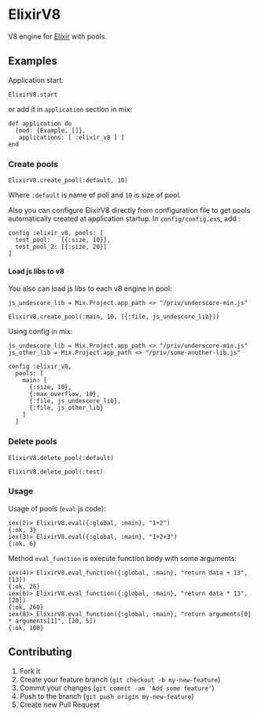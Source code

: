 # ElixirV8

V8 engine for [Elixir](http://elixir-lang.org/) with pools.

## Examples

Application start:

```
ElixirV8.start
```
or add it in `application` section in mix:

```
def application do
  [mod: {Example, []},
   applications: [ :elixir_v8 ] ]
end
```

### Create pools

```
ElixirV8.create_pool(:default, 10)
```

Where `:default` is name of poll and `10` is size of pool.

Also you can configure ElixirV8 directly from configuration file to get pools automatically created at application startup. In `config/config.exs`, add :

```
config :elixir_v8, pools: [
  test_pool:   [{:size, 10}],
  test_pool_2: [{:size, 20}]
]
```

#### Load js libs to v8

You also can load js libs to each v8 engine in pool:

```
js_undescore_lib = Mix.Project.app_path <> "/priv/underscore-min.js"

ElixirV8.create_pool(:main, 10, [{:file, js_undescore_lib}])
```

Using config in mix:

```
js_undescore_lib = Mix.Project.app_path <> "/priv/underscore-min.js"
js_other_lib = Mix.Project.app_path <> "/priv/some-another-lib.js"

config :elixir_v8,
  pools: [
    main: [
      {:size, 10},
      {:max_overflow, 10},
      {:file, js_undescore_lib},
      {:file, js_other_lib}
    ]
  ]

```

### Delete pools

```
ElixirV8.delete_pool(:default)

ElixirV8.delete_pool(:test)
```

### Usage

Usage of pools (`eval` js code):

```
iex(2)> ElixirV8.eval({:global, :main}, "1+2")
{:ok, 3}
iex(3)> ElixirV8.eval({:global, :main}, "1+2+3")
{:ok, 6}
```

Method `eval_function` is execute function body with some arguments:

```
iex(4)> ElixirV8.eval_function({:global, :main}, "return data + 13", [13])
{:ok, 26}
iex(6)> ElixirV8.eval_function({:global, :main}, "return data * 13", [20])
{:ok, 260}
iex(8)> ElixirV8.eval_function({:global, :main}, "return arguments[0] * arguments[1]", [20, 5])
{:ok, 100}
```

## Contributing

1. Fork it
2. Create your feature branch (`git checkout -b my-new-feature`)
3. Commit your changes (`git commit -am 'Add some feature'`)
4. Push to the branch (`git push origin my-new-feature`)
5. Create new Pull Request
